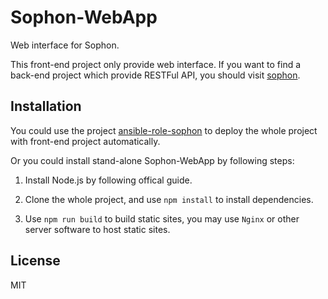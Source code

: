 Sophon-WebApp
========

Web interface for Sophon.

This front-end project only provide web interface. If you want to find a back-end project which provide RESTFul API, you should visit [sophon](https://github.com/TheSophon/sophon).

Installation
---

You could use the project [ansible-role-sophon](https://github.com/TheSophon/ansible-role-sophon) to deploy the whole project with front-end project automatically.

Or you could install stand-alone Sophon-WebApp by following steps:

1. Install Node.js by following offical guide.

2. Clone the whole project, and use `npm install` to install dependencies.

3. Use `npm run build` to build static sites, you may use `Nginx` or other server software to host static sites.

License
---

MIT
